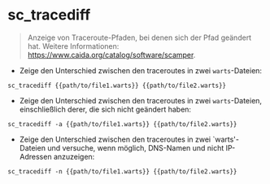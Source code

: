 # sc_tracediff

> Anzeige von Traceroute-Pfaden, bei denen sich der Pfad geändert hat.
> Weitere Informationen: <https://www.caida.org/catalog/software/scamper>.

- Zeige den Unterschied zwischen den traceroutes in zwei `warts`-Dateien:

`sc_tracediff {{path/to/file1.warts}} {{path/to/file2.warts}}`

- Zeige den Unterschied zwischen den traceroutes in zwei `warts`-Dateien, einschließlich derer, die sich nicht geändert haben:

`sc_tracediff -a {{path/to/file1.warts}} {{path/to/file2.warts}}`

- Zeige den Unterschied zwischen den traceroutes in zwei `warts'-Dateien und versuche, wenn möglich, DNS-Namen und nicht IP-Adressen anzuzeigen:

`sc_tracediff -n {{path/to/file1.warts}} {{path/to/file2.warts}}`
